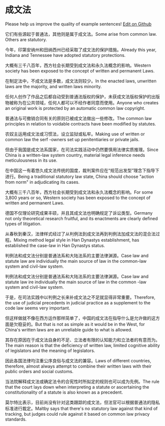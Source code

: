 # 成文法

Please help us improve the quality of example sentences! [Edit on Github](https://github.com/jiyushe/jiyu-example-sentence-source/blob/main/chinese/chengwenfa.md)

<p><span class="chinese">它们有些源起于普通法，其他则是属于成文法。</span><span class="english">Some arise from common law. Others are statutory.</span></p>

<p><span class="chinese">今年，印第安纳州和田纳西州已经采取了成文法的保护措施。</span><span class="english">Already this year, Indiana and Tennessee have adopted statutory protections.</span></p>

<p><span class="chinese">大概有三千八百年，西方社会长期受到成文法和永久法概念的影响。</span><span class="english">Western society has been exposed to the concept of written and permanent Laws.</span></p>

<p><span class="chinese">在制定法中，不成文法是多数，成文法则较少。</span><span class="english">In the enacted laws, unwritten laws are the majority, and written laws minority.</span></p>

<p><span class="chinese">任何人创作了作品之后都自动受到普通法版权的保护，未获成文法版权保护的出版物被称为在公共领域，任何人都可以不经作者同意而使用。</span><span class="english">Anyone who creates an original work is protected by an automatic common law copyright.</span></p>

<p><span class="chinese">普通法与可撤销合同有关的原则已被成文法做出一些修改。</span><span class="english">The common law principles in relation to voidable contracts have been modified by statutes.</span></p>

<p><span class="chinese">农奴主运用成文法或习惯法，设立监狱或私牢。</span><span class="english">Making use of written or common law the serf -owners set up penitentiaries or private jails.</span></p>

<p><span class="chinese">但由于我国是成文法系国家，在司法实践活动中仍然要慎用法律实质推理。</span><span class="english">Since China is a written-law system country, material legal inference needs meticulousness in its use.</span></p>

<p><span class="chinese">在中国这一有着悠久成文法传统的国度，裁判案件应在“规范出发型”理念下指导下进行。</span><span class="english">Being a traditional statutory law state, China should choose "action from norm" in adjudicating its cases.</span></p>

<p><span class="chinese">大概有三千八百年，西方社会长期受到成文法和永久法概念的影响。</span><span class="english">For some 3,800 years or so, Western society has been exposed to the concept of written and permanent Laws.</span></p>

<p><span class="chinese">德国不仅理论研究成果丰硕，并且其成文法也明确规定了诉讼类型。</span><span class="english">Germany not only theoretical research fruitful, and its enactments are clearly defined types of litigation.</span></p>

<p><span class="chinese">从春秋到秦汉，法律样式经过了从判例法到成文法再到判例法加成文法的混合法过程。</span><span class="english">Mixing method legal style in Han Dynastys establishment, has established the case-law in Han Dynastys status.</span></p>

<p><span class="chinese">判例法和成文法分别是普通法系和大陆法系的主要法律渊源。</span><span class="english">Case law and statute law are individually the main source of law in the common-law system and civil-law system.</span></p>

<p><span class="chinese">判例法和成文法分别是普通法系和大陆法系的主要法律渊源。</span><span class="english">Case law and statute law ire individually the main source of law in the common -law system and civil-law system.</span></p>

<p><span class="chinese">于是，在司法实践中以判例之长来补成文法之不足就显得非常重要。</span><span class="english">Therefore, the use of judicial precedents in judicial practice as a supplement to the code law seems very important.</span></p>

<p><span class="chinese">但这样做就不像在西方运作那样简单了，中国的成文法在指导什么是允许做的这方面是欠稳妥的。</span><span class="english">But that is not as simple as it would be in the West, for China's written laws are an unreliable guide to what is allowed.</span></p>

<p><span class="chinese">其存在原因在于成文法自身的不足、立法者有限的认知能力和立法者的有意而为。</span><span class="english">The main reason is that the deficiency of written law, limited cognitive ability of legislators and the meaning of legislators.</span></p>

<p><span class="chinese">因此各国法律均注重公序良俗与成文法的兼容。</span><span class="english">Laws of different countries, therefore, almost always attempt to combine their written laws with their public orders and social customs.</span></p>

<p><span class="chinese">当法院解释成文法或确定法令的合宪性时所拟定的规则也可以成为先例。</span><span class="english">The rule that the court lays down when interpreting a statute or ascertaining the constitutionality of a statute is also known as a precedent.</span></p>

<p><span class="chinese">莫尔特比表示，目前尚没有针对这类跟踪的成文法，但法官可以根据普通法的隐私标准进行裁定。</span><span class="english">Maltby says that there's no statutory law against that kind of tracking, but judges could rule against it based on common law privacy standards.</span></p>

